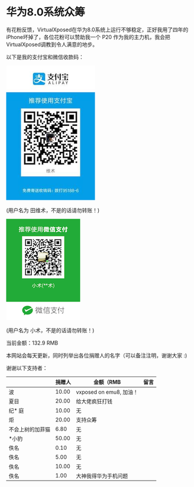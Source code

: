 # 华为8.0系统众筹

有花粉反馈，VirtualXposed在华为8.0系统上运行不够稳定，正好我用了四年的iPhone坏掉了，各位花粉可以赞助我一个 P20 作为我的主力机，我会把VirtualXposed调教到令人满意的地步。

以下是我的支付宝和微信收款码：

![支付宝](alipay.jpg) 

(用户名为 田维术，不是的话请勿转账！)


![微信](weixin.png) 

(用户名为 小术，不是的话请勿转账！)

当前金额：132.9 RMB

本网站会每天更新，同时列举出各位捐赠人的名字（可以备注注明，谢谢大家 :)

谢谢以下支持者：

| | 捐赠人 | 金额（RMB | 留言 |
| --- | --- | --- | --- |
| 波 | 10.00 | vxposed on emu8, 加油！ |
| 夏目 | 20.00 | 给大佬疯狂打钱 |
| 纪* 庭 | 10.00 | 无 |
| 炬| 20.00 | 支持众筹 |
| 不会上树的加菲猫 | 6.80 | 无 |
| *小豹 | 50.00 | 无 |
| 佚名 | 0.10 | 无 |
| 佚名 | 5.00 | 无 |
| 佚名 | 10.00 | 无 |
| 佚名 | 1.00 | 大神我得华为手机问题 |
